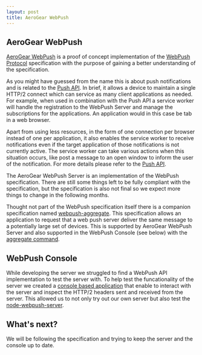 ```yaml
---
layout: post
title: AeroGear WebPush
---
```


## AeroGear WebPush
[AeroGear WebPush](https://github.com/aerogear/aerogear-webpush-server#aerogear-webpush-server-) is a proof of concept implementation of the 
[WebPush Protocol](http://tools.ietf.org/html/draft-thomson-webpush-http2-02) specification with the purpose of gaining a better understanding of the specification. 

As you might have guessed from the name this is about push notifications and is related to the [Push API](https://w3c.github.io/push-api/index.html). 
In brief, it allows a device to maintain a single HTTP/2 connect which can service as many client applications as needed. For example, when used in combination with the Push API a service worker will handle the registration to the WebPush Server and manage the subscriptions for the applications. An application would in this case be tab in a web browser. 

Apart from using less resources, in the form of one connection per browser instead of one per application, it also enables the service worker to receive notifications even if the target application of those notifications is not currently active. The service worker can take various actions when this situation occurs, like post a message to an open window to inform the user of the notification. For more details please refer to the [Push API](https://w3c.github.io/push-api/index.html). 

The AeroGear WebPush Server is an implementation of the WebPush specification. There are still some things left to be fully compliant with the specification, but the specification is also not final so we expect more things to change in the following months. 

Thought not part of the WebPush specification itself there is a companion specification named [webpush-aggregate](http://tools.ietf.org/html/draft-thomson-webpush-aggregate-00). This specification allows an application to request that a web push server deliver the same message to a potentially large set of devices. This is supported by AeroGear WebPush Server and also supported in the WebPush Console (see below) with the [aggregate command](https://github.com/aerogear/aerogear-webpush-server/tree/master/console#webpush-aggregate-extension). 

## WebPush Console
While developing the server we struggled to find a WebPush API implementation to test the server with. To help test the funcationality of the server we created a [console based application](https://github.com/aerogear/aerogear-webpush-server/tree/master/console#using-the-webpush-console) that enable to interact with the server and inspect the HTTP/2 headers sent and received from the server. This allowed us to not only try out our own server but also test the [node-webpush-server](https://github.com/kitcambridge/node-webpush-server). 

## What's next?
We will be following the specification and trying to keep the server and the console up to date.

